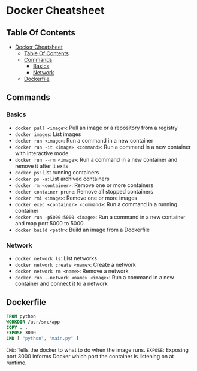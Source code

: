 # Docker Cheatsheet

## Table Of Contents
- [Docker Cheatsheet](#docker-cheatsheet)
  - [Table Of Contents](#table-of-contents)
  - [Commands](#commands)
    - [Basics](#basics)
    - [Network](#network)
  - [Dockerfile](#dockerfile)

## Commands

### Basics

- `docker pull <image>`: Pull an image or a repository from a registry
- `docker images`: List images
- `docker run <image>`: Run a command in a new container
- `docker run -it <image> <command>`: Run a command in a new container with interactive mode
- `docker run --rm <image>`: Run a command in a new container and remove it after it exits
- `docker ps`: List running containers
- `docker ps -a`: List archived containers
- `docker rm <container>`: Remove one or more containers
- `docker container prune`: Remove all stopped containers
- `docker rmi <image>`: Remove one or more images
- `docker exec <container> <command>`: Run a command in a running container
- `docker run -p5000:5000 <image>`: Run a command in a new container and map port 5000 to 5000
- `docker build <path>`: Build an image from a Dockerfile

### Network

- `docker network ls`: List networks
- `docker network create <name>`: Create a network
- `docker network rm <name>`: Remove a network
- `docker run --network <name> <image>`: Run a command in a new container and connect it to a network

## Dockerfile

```Dockerfile
FROM python
WORKDIR /usr/src/app
COPY . .
EXPOSE 3000
CMD [ "python", "main.py" ]
```

`CMD`: Tells the docker to what to do when the image runs.
`EXPOSE`: Exposing port 3000 informs Docker which port the container is listening on at runtime.